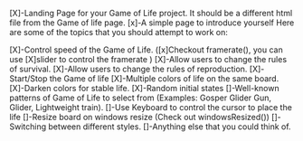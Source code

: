 [X]-Landing Page for your Game of Life project. It should be a different html file from the Game of life page.
[x]-A simple page to introduce yourself
Here are some of the topics that you should attempt to work on:

[X]-Control speed of the Game of Life. ([x]Checkout framerate(), you can use [X]slider to control the framerate )
[X]-Allow users to change the rules of survival.
[X]-Allow users to change the rules of reproduction.
[X]-Start/Stop the Game of life
[X]-Multiple colors of life on the same board.
[X]-Darken colors for stable life.
[X]-Random initial states
[]-Well-known patterns of Game of Life to select from (Examples: Gosper Glider Gun, Glider, Lightweight train).
[]-Use Keyboard to control the cursor to place the life
[]-Resize board on windows resize (Check out windowsResized())
[]-Switching between different styles.
[]-Anything else that you could think of.